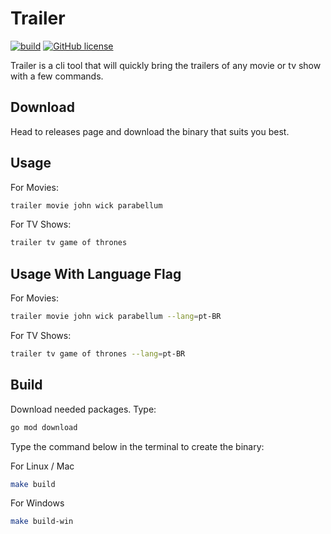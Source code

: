# Trailer

[![build](https://github.com/cyruzin/trailer/actions/workflows/build.yml/badge.svg?branch=master)](https://github.com/cyruzin/trailer/actions/workflows/build.yml) [![GitHub license](https://img.shields.io/github/license/Naereen/StrapDown.js.svg)](https://github.com/Naereen/StrapDown.js/blob/master/LICENSE)

Trailer is a cli tool that will quickly bring the trailers of any movie or tv show with a few commands.

## Download

Head to releases page and download the binary that suits you best.

## Usage

For Movies:

```sh
trailer movie john wick parabellum
```

For TV Shows:

```sh
trailer tv game of thrones
```

## Usage With Language Flag

For Movies:

```sh
trailer movie john wick parabellum --lang=pt-BR
```

For TV Shows:

```sh
trailer tv game of thrones --lang=pt-BR
```

## Build

Download needed packages. Type:

```sh
go mod download
```

Type the command below in the terminal to create the binary:

For Linux / Mac

```sh
make build
```

For Windows

```sh
make build-win
```
